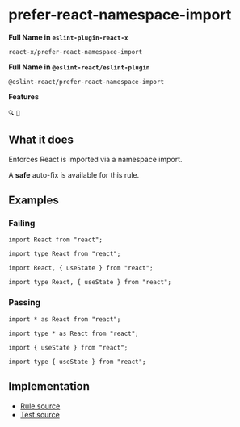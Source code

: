 # prefer-react-namespace-import

**Full Name in `eslint-plugin-react-x`**

```plain copy
react-x/prefer-react-namespace-import
```

**Full Name in `@eslint-react/eslint-plugin`**

```plain copy
@eslint-react/prefer-react-namespace-import
```

**Features**

`🔍` `🔧`

## What it does

Enforces React is imported via a namespace import.

A **safe** auto-fix is available for this rule.

## Examples

### Failing

```tsx
import React from "react";

import type React from "react";

import React, { useState } from "react";

import type React, { useState } from "react";
```

### Passing

```tsx
import * as React from "react";

import type * as React from "react";

import { useState } from "react";

import type { useState } from "react";
```

## Implementation

- [Rule source](https://github.com/Rel1cx/eslint-react/tree/main/packages/plugins/eslint-plugin-react-x/src/rules/prefer-react-namespace-import.ts)
- [Test source](https://github.com/Rel1cx/eslint-react/tree/main/packages/plugins/eslint-plugin-react-x/src/rules/prefer-react-namespace-import.spec.ts)
